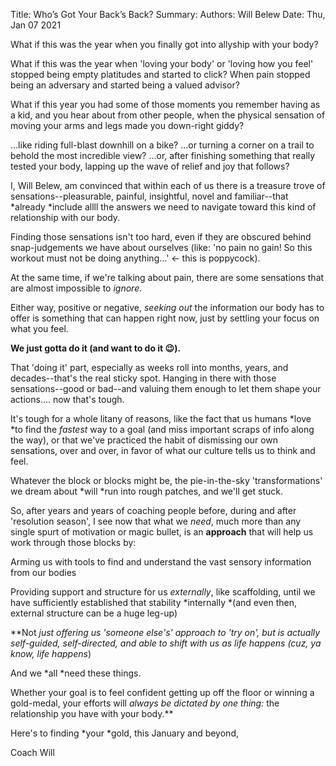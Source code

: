 Title:   Who’s Got Your Back’s Back?
Summary: 
Authors: Will Belew
Date:    Thu, Jan 07 2021
        

What if this was the year when you finally got into allyship with your body?

What if this was the year when 'loving your body' or 'loving how you feel' stopped being empty platitudes and started to click? When pain stopped being an adversary and started being a valued advisor?

What if this year you had some of those moments you remember having as a kid, and you hear about from other people, when the physical sensation of moving your arms and legs made you down-right giddy?

...like riding full-blast downhill on a bike?
...or turning a corner on a trail to behold the most incredible view?
...or, after finishing something that really tested your body, lapping up the wave of relief and joy that follows?

I, Will Belew, am convinced that within each of us there is a treasure trove of sensations--pleasurable, painful, insightful, novel and familiar--that *already *include allll the answers we need to navigate toward this kind of relationship with our body.

Finding those sensations isn't too hard, even if they are obscured behind snap-judgements we have about ourselves (like: 'no pain no gain! So this workout must not be doing anything…' ← this is poppycock).

At the same time, if we're talking about pain, there are some sensations that are almost impossible to *ignore*.

Either way, positive or negative, *seeking out* the information our body has to offer is something that can happen right now, just by settling your focus on what you feel.

**We just gotta do it (and want to do it 😉).**

That 'doing it' part, especially as weeks roll into months, years, and decades--that's the real sticky spot. Hanging in there with those sensations--good or bad--and valuing them enough to let them shape your actions.... now that's tough.

It's tough for a whole litany of reasons, like the fact that us humans *love *to find the *fastest* way to a goal (and miss important scraps of info along the way), or that we've practiced the habit of dismissing our own sensations, over and over, in favor of what our culture tells us to think and feel.

Whatever the block or blocks might be, the pie-in-the-sky 'transformations' we dream about *will *run into rough patches, and we'll get stuck. 

So, after years and years of coaching people before, during and after 'resolution season', I see now that what we *need*, much more than any single spurt of motivation or magic bullet, is an **approach** that will help us work through those blocks by:

Arming us with tools to find and understand the vast sensory information from our bodies

Providing support and structure for us *externally*, like scaffolding, until we have sufficiently established that stability *internally *(and even then, external structure can be a huge leg-up)

**Not **just offering us 'someone else's' approach to 'try on', but is actually self-guided, self-directed, and able to shift *with us* as life happens (cuz, ya know,* life happens*)


And we *all *need these things.

Whether your goal is to feel confident getting up off the floor or winning a gold-medal, your efforts will *always *be dictated by one thing:** the relationship you have with your body.**

Here's to finding *your *gold, this January and beyond,

Coach Will

